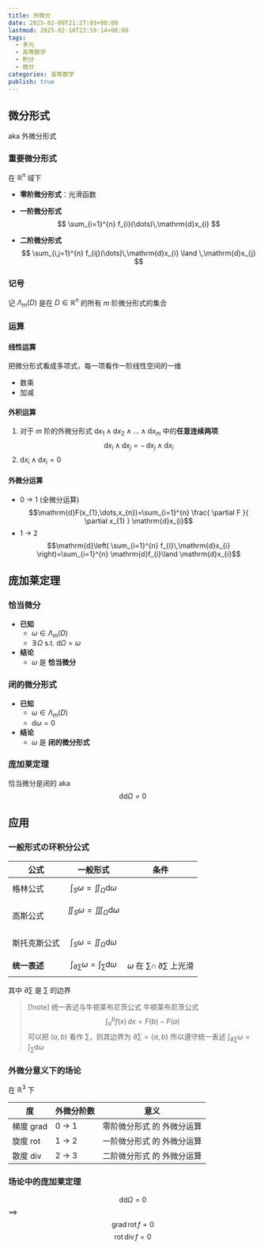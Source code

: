 ```yaml
---
title: 外微分
date: 2025-02-08T21:27:03+08:00
lastmod: 2025-02-18T23:59:14+08:00
tags:
  - 多元
  - 高等数学
  - 积分
  - 微分
categories: 高等数学
publish: true
---
```


## 微分形式

aka 外微分形式

### 重要微分形式

在 $\mathbb{R}^{n}$ 域下

- **零阶微分形式**：光滑函数

-  **一阶微分形式**	
$$
\sum_{i=1}^{n} f_{i}(\dots)\,\mathrm{d}x_{i}
$$

- **二阶微分形式**
$$
\sum_{i,j=1}^{n} f_{ij}(\dots)\,\mathrm{d}x_{i} \land \,\mathrm{d}x_{j} 
$$

### 记号

记 $\Lambda_{m}(D)$ 是在 $D\in \mathbb{R}^{n}$ 的所有 $m$ 阶微分形式的集合

### 运算

#### 线性运算

把微分形式看成多项式，每一项看作一阶线性空间的一维
- 数乘
- 加减

#### 外积运算

1. 对于 $m$ 阶的外微分形式 $\mathrm{d}x_{1}\land \mathrm{d}x_{2}\land\dots \land \mathrm{d}x_{m}$ 中的**任意连续两项**$$\mathrm{d}x_{i}\land \mathrm{d}x_{j}=-\,\mathrm{d}x_{j}\land \mathrm{d}x_{i}$$
2. $\mathrm{d}x_{i}\land \mathrm{d}x_{i}=0$

#### 外微分运算

- 0 $\to$ 1 (全微分运算) $$\mathrm{d}F(x_{1},\dots,x_{n})=\sum_{i=1}^{n} \frac{ \partial F }{ \partial x_{1} } \mathrm{d}x_{i}$$
- 1 $\to$ 2 $$\mathrm{d}\left( \sum_{i=1}^{n} f_{i}\,\mathrm{d}x_{i} \right)=\sum_{i=1}^{n} \mathrm{d}f_{i}\land \mathrm{d}x_{i}$$

## 庞加莱定理

### 恰当微分

- **已知**
	- $\omega \in \Lambda_{m}(D)$
	- $\exists \,\Omega$ s.t. $\mathrm{d}\Omega=\omega$
- **结论**
	- $\omega$ 是 **恰当微分**

### 闭的微分形式

- **已知**
	- $\omega \in\Lambda_{m}(D)$
	- $\mathrm{d}\omega=0$
- **结论**
	- $\omega$ 是 **闭的微分形式**

### 庞加莱定理

恰当微分是闭的
aka
$$
\mathrm{d}\mathrm{d}\Omega=0
$$

## 应用
### 一般形式の环积分公式

| 公式       | 一般形式                                                       | 条件                                         |
| -------- | ---------------------------------------------------------- | ------------------------------------------ |
| 格林公式     | $$\int_{S}\omega=\iint_{\Omega}\mathrm{d}\omega$$          |                                            |
| 高斯公式     | $$\iint_{S}\omega=\iiint_{\Omega}\mathrm{d}\omega$$<br>    |                                            |
| 斯托克斯公式   | $$\int_{S}\omega=\iint_{\Omega}\mathrm{d}\omega$$          |                                            |
| **统一表述** | $$\int_{\partial \sum}\omega=\int_{\sum}\mathrm{d}\omega$$ | $\omega$ 在 $\sum \cap \,\partial \sum$ 上光滑 |
其中 $\partial \sum$ 是 $\sum$ 的边界

> [!note] 统一表述与牛顿莱布尼茨公式
> 牛顿莱布尼茨公式 $$\int_{a}^{b} f(x) \, dx = F(b) - F(a)$$
> 可以把 $(a,b)$ 看作 $\sum$，则其边界为 $\partial \sum=\left\{ a,b \right\}$
> 所以遵守统一表述 $\int_{\partial \sum}\omega=\int_{\sum}\mathrm{d}\omega$

### 外微分意义下的场论

在 $\mathbb{R}^{3}$ 下

| 度                  | 外微分阶数     | 意义             |
| ------------------ | --------- | -------------- |
| 梯度 $\mathrm{grad}$ | 0 $\to$ 1 | 零阶微分形式 的 外微分运算 |
| 旋度 $\mathrm{rot}$  | 1 $\to$ 2 | 一阶微分形式 的 外微分运算 |
| 散度 $\mathrm{div}$  | 2 $\to$ 3 | 二阶微分形式 的 外微分运算 |

### 场论中的庞加莱定理

$$
\mathrm{d}\mathrm{d}\Omega=0
$$
$\implies$
$$
\mathrm{grad}\,\mathrm{rot}\,f=0
$$
$$
\mathrm{rot}\,\mathrm{div}\,f=0
$$
